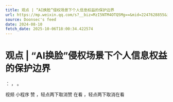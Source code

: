 ```yaml
---
title: 观点 | “AI换脸”侵权场景下个人信息权益的保护边界
url: https://mp.weixin.qq.com/s?__biz=MzI5NTM4OTQ5Mg==&mid=2247628855&idx=4&sn=e2d2c317a55aede07432b012f81ca9c6
source: Doonsec's feed
date: 2024-08-10
fetch_date: 2025-10-06T18:00:34.422574
---
```


# 观点 | “AI换脸”侵权场景下个人信息权益的保护边界

：
，
。

视频
小程序
赞
，轻点两下取消赞
在看
，轻点两下取消在看